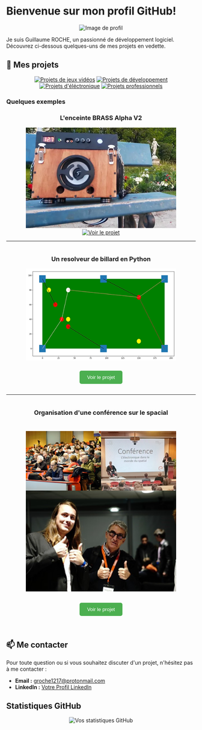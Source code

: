# Bienvenue sur mon profil GitHub!

<p align="center">
  <img src="URL_DE_VOTRE_IMAGE" width="200" height="200" alt="Image de profil"/>
</p>

Je suis Guillaume ROCHE, un passionné de développement logiciel. Découvrez ci-dessous quelques-uns de mes projets en vedette.

## 🚀 Mes projets

<!-- Faire une bar de navigation pour les différents types de projets -->

<p align="center">
  <!-- Badges comme boutons de navigation, colorés et dynamiques -->
  <a href="pages/game.md"><img src="https://img.shields.io/badge/Projets%20de%20jeux%20vidéos-4CAF50?style=flat-square&logo=gamepad&logoColor=white" alt="Projets de jeux vidéos"></a>
  <a href="pages/soft.md"><img src="https://img.shields.io/badge/Projets%20de%20développement-207DE5?style=flat-square&logo=python&logoColor=white" alt="Projets de développement"></a>
  <a href="pages/hard.md"><img src="https://img.shields.io/badge/Projets%20d'éléctronique-F7DF1E?style=flat-square&logo=arduino&logoColor=black" alt="Projets d'éléctronique"></a>
  <a href="pages/pro.md"><img src="https://img.shields.io/badge/Projets%20professionnels-FF69B4?style=flat-square&logo=github&logoColor=white" alt="Projets professionnels"></a>
</p>

### Quelques exemples

<div align="center">
  <h3>L'enceinte BRASS Alpha V2</h3>
  <a href="URL_DU_PROJET_BRASS">
    <img src="img/BRASS Alpha V2.webp" width="400" alt="BRASS Alpha V2"/>
  </a>
  <br>
  <a href="URL_DU_PROJET_3"><img src="https://img.shields.io/badge/-Voir%20le%20projet-4CAF50?style=for-the-badge&logoColor=white" alt="Voir le projet"></a>
</div>

---

<div align="center" style="display: flex; flex-direction: column; align-items: center;">
  <h3>Un resolveur de billard en Python</h3>
  <a href="URL_DU_PROJET_2">
    <img src="img/Billiard Solver.webp" width="400" alt="Nom du projet 2"/>
  </a>

  <button type="button" style="margin-top: 10px; padding: 10px 20px; border: none; border-radius: 5px; background-color: #4CAF50;"><a href="URL_DU_PROJET_3" style="text-decoration: none; color: white;">Voir le projet</a></button>
</div>

---

<div align="center" style="display: flex; flex-direction: column; align-items: center;">
  <h3>Organisation d'une conférence sur le spacial<h3>
  <a href="URL_DU_PROJET_3">
    <img src="img/Conference.webp" width="400" alt="Nom du projet 3"/>
  </a>

  <button type="button" style="margin-top: 10px; padding: 10px 20px; border: none; border-radius: 5px; background-color: #4CAF50;"><a href="URL_DU_PROJET_3" style="text-decoration: none; color: white;">Voir le projet</a></button>
</div>

## 📫 Me contacter

Pour toute question ou si vous souhaitez discuter d'un projet, n'hésitez pas à me contacter :

- **Email :** [groche1217@protonmail.com](mailto:groche1217@protonmail.com)
- **LinkedIn :** [Votre Profil LinkedIn](URL_DE_VOTRE_PROFIL)

## Statistiques GitHub

<p align="center">
  <img src="https://github-readme-stats.vercel.app/api?username=GuillaumeROCHE49&show_icons=true&theme=radical" alt="Vos statistiques GitHub"/>
</p>

